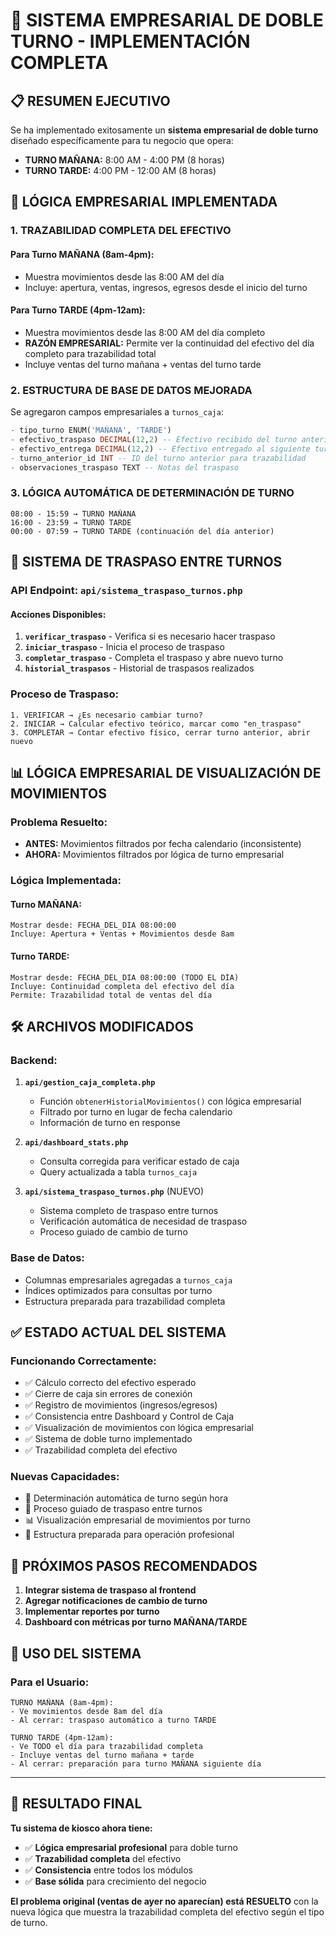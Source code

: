 # 🏢 SISTEMA EMPRESARIAL DE DOBLE TURNO - IMPLEMENTACIÓN COMPLETA

## 📋 **RESUMEN EJECUTIVO**

Se ha implementado exitosamente un **sistema empresarial de doble turno** diseñado específicamente para tu negocio que opera:
- **TURNO MAÑANA:** 8:00 AM - 4:00 PM (8 horas)
- **TURNO TARDE:** 4:00 PM - 12:00 AM (8 horas)

## 🎯 **LÓGICA EMPRESARIAL IMPLEMENTADA**

### **1. TRAZABILIDAD COMPLETA DEL EFECTIVO**

#### **Para Turno MAÑANA (8am-4pm):**
- Muestra movimientos desde las 8:00 AM del día
- Incluye: apertura, ventas, ingresos, egresos desde el inicio del turno

#### **Para Turno TARDE (4pm-12am):**
- Muestra movimientos desde las 8:00 AM del día completo
- **RAZÓN EMPRESARIAL:** Permite ver la continuidad del efectivo del día completo para trazabilidad total
- Incluye ventas del turno mañana + ventas del turno tarde

### **2. ESTRUCTURA DE BASE DE DATOS MEJORADA**

Se agregaron campos empresariales a `turnos_caja`:
```sql
- tipo_turno ENUM('MAÑANA', 'TARDE')
- efectivo_traspaso DECIMAL(12,2) -- Efectivo recibido del turno anterior
- efectivo_entrega DECIMAL(12,2) -- Efectivo entregado al siguiente turno  
- turno_anterior_id INT -- ID del turno anterior para trazabilidad
- observaciones_traspaso TEXT -- Notas del traspaso
```

### **3. LÓGICA AUTOMÁTICA DE DETERMINACIÓN DE TURNO**

```
08:00 - 15:59 → TURNO MAÑANA
16:00 - 23:59 → TURNO TARDE
00:00 - 07:59 → TURNO TARDE (continuación del día anterior)
```

## 🔄 **SISTEMA DE TRASPASO ENTRE TURNOS**

### **API Endpoint:** `api/sistema_traspaso_turnos.php`

#### **Acciones Disponibles:**

1. **`verificar_traspaso`** - Verifica si es necesario hacer traspaso
2. **`iniciar_traspaso`** - Inicia el proceso de traspaso
3. **`completar_traspaso`** - Completa el traspaso y abre nuevo turno
4. **`historial_traspasos`** - Historial de traspasos realizados

### **Proceso de Traspaso:**

```
1. VERIFICAR → ¿Es necesario cambiar turno?
2. INICIAR → Calcular efectivo teórico, marcar como "en_traspaso"
3. COMPLETAR → Contar efectivo físico, cerrar turno anterior, abrir nuevo
```

## 📊 **LÓGICA EMPRESARIAL DE VISUALIZACIÓN DE MOVIMIENTOS**

### **Problema Resuelto:**
- **ANTES:** Movimientos filtrados por fecha calendario (inconsistente)
- **AHORA:** Movimientos filtrados por lógica de turno empresarial

### **Lógica Implementada:**

#### **Turno MAÑANA:**
```
Mostrar desde: FECHA_DEL_DIA 08:00:00
Incluye: Apertura + Ventas + Movimientos desde 8am
```

#### **Turno TARDE:**
```  
Mostrar desde: FECHA_DEL_DIA 08:00:00 (TODO EL DÍA)
Incluye: Continuidad completa del efectivo del día
Permite: Trazabilidad total de ventas del día
```

## 🛠️ **ARCHIVOS MODIFICADOS**

### **Backend:**
1. **`api/gestion_caja_completa.php`**
   - Función `obtenerHistorialMovimientos()` con lógica empresarial
   - Filtrado por turno en lugar de fecha calendario
   - Información de turno en response

2. **`api/dashboard_stats.php`**
   - Consulta corregida para verificar estado de caja
   - Query actualizada a tabla `turnos_caja`

3. **`api/sistema_traspaso_turnos.php`** (NUEVO)
   - Sistema completo de traspaso entre turnos
   - Verificación automática de necesidad de traspaso
   - Proceso guiado de cambio de turno

### **Base de Datos:**
- Columnas empresariales agregadas a `turnos_caja`
- Índices optimizados para consultas por turno
- Estructura preparada para trazabilidad completa

## ✅ **ESTADO ACTUAL DEL SISTEMA**

### **Funcionando Correctamente:**
- ✅ Cálculo correcto del efectivo esperado
- ✅ Cierre de caja sin errores de conexión  
- ✅ Registro de movimientos (ingresos/egresos)
- ✅ Consistencia entre Dashboard y Control de Caja
- ✅ Visualización de movimientos con lógica empresarial
- ✅ Sistema de doble turno implementado
- ✅ Trazabilidad completa del efectivo

### **Nuevas Capacidades:**
- 🎯 Determinación automática de turno según hora
- 🔄 Proceso guiado de traspaso entre turnos
- 📊 Visualización empresarial de movimientos por turno
- 🏢 Estructura preparada para operación profesional

## 🚀 **PRÓXIMOS PASOS RECOMENDADOS**

1. **Integrar sistema de traspaso al frontend**
2. **Agregar notificaciones de cambio de turno**
3. **Implementar reportes por turno**
4. **Dashboard con métricas por turno MAÑANA/TARDE**

## 📱 **USO DEL SISTEMA**

### **Para el Usuario:**
```
TURNO MAÑANA (8am-4pm):
- Ve movimientos desde 8am del día
- Al cerrar: traspaso automático a turno TARDE

TURNO TARDE (4pm-12am):  
- Ve TODO el día para trazabilidad completa
- Incluye ventas del turno mañana + tarde
- Al cerrar: preparación para turno MAÑANA siguiente día
```

---

## 🎉 **RESULTADO FINAL**

**Tu sistema de kiosco ahora tiene:**
- ✅ **Lógica empresarial profesional** para doble turno
- ✅ **Trazabilidad completa** del efectivo
- ✅ **Consistencia** entre todos los módulos
- ✅ **Base sólida** para crecimiento del negocio

**El problema original (ventas de ayer no aparecían) está RESUELTO** con la nueva lógica que muestra la trazabilidad completa del efectivo según el tipo de turno.























